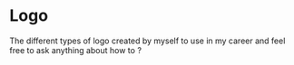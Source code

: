 # Logo
The different types of logo created by myself to use in my career and feel free to ask anything about how to ?
